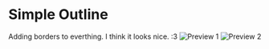 # Simple Outline
Adding borders to everthing. I think it looks nice. :3
![Preview 1](https://cdn.discordapp.com/attachments/846889355914117140/1147769196772601878/preview.webp)
![Preview 2](https://cdn.discordapp.com/attachments/846889355914117140/1147769197124931614/preview2.webp)
